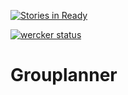 [![Stories in Ready](https://badge.waffle.io/griffinsauce/grouplanner.png?label=ready&title=Ready)](http://waffle.io/griffinsauce/grouplanner)

[![wercker status](https://app.wercker.com/status/502faccc9913f2d6fa5bdf0a01d99256/m "wercker status")](https://app.wercker.com/project/bykey/502faccc9913f2d6fa5bdf0a01d99256)

Grouplanner
===========
